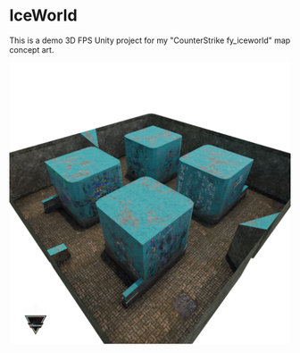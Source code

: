 # IceWorld
This is a demo 3D FPS Unity project for my "CounterStrike fy_iceworld" map concept art.

![](renders/iceworld_1.png)

